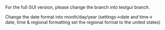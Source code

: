 For the full GUI version, please change the branch into testgui branch.

Change the date format into month/day/year (settings->date and time-> date, time & regional formatting  set the regional format to the united states)

